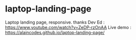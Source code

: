 # laptop-landing-page
Laptop landing page, responsive.
thanks Dev Ed : https://www.youtube.com/watch?v=ZeDP-rzOnAA
Live demo : https://alaincodes.github.io/laptop-landing-page/
